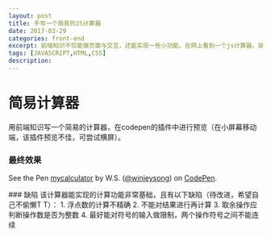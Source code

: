 ```yaml
---
layout: post
title: 手写一个简易的JS计算器
date: 2017-03-29
categories: front-end
excerpt: 前端知识不仅能做页面与交互，还能实现一些小功能。在网上看到一个js计算器，就想自己也写一个简易的计算器——能处理简单的四则混合运算和带括号的运算。
tags: [JAVASCRIPT,HTML,CSS]
description: 
---
```

# 简易计算器
用前端知识写一个简易的计算器，在codepen的插件中进行预览（在小屏幕移动端，该插件预览不佳，可尝试横屏）。
### 最终效果
<p data-height="902" data-theme-id="light" data-slug-hash="XMxbGO" data-default-tab="result" data-user="winjeysong" data-embed-version="2" data-pen-title="mycalculator" data-preview="true" class="codepen">See the Pen <a href="http://codepen.io/winjeysong/pen/XMxbGO/">mycalculator</a> by W.S. (<a href="http://codepen.io/winjeysong">@winjeysong</a>) on <a href="http://codepen.io">CodePen</a>.</p>
<script async src="https://production-assets.codepen.io/assets/embed/ei.js"></script>
### 缺陷
该计算器能实现的计算功能非常基础，且有以下缺陷（待改进，希望自己不偷懒T T）：
1. 浮点数的计算不精确
2. 不能对结果进行再计算
3. 取余操作应判断操作数是否为整数
4. 最好能对符号的输入做限制，两个操作符号之间不能连续